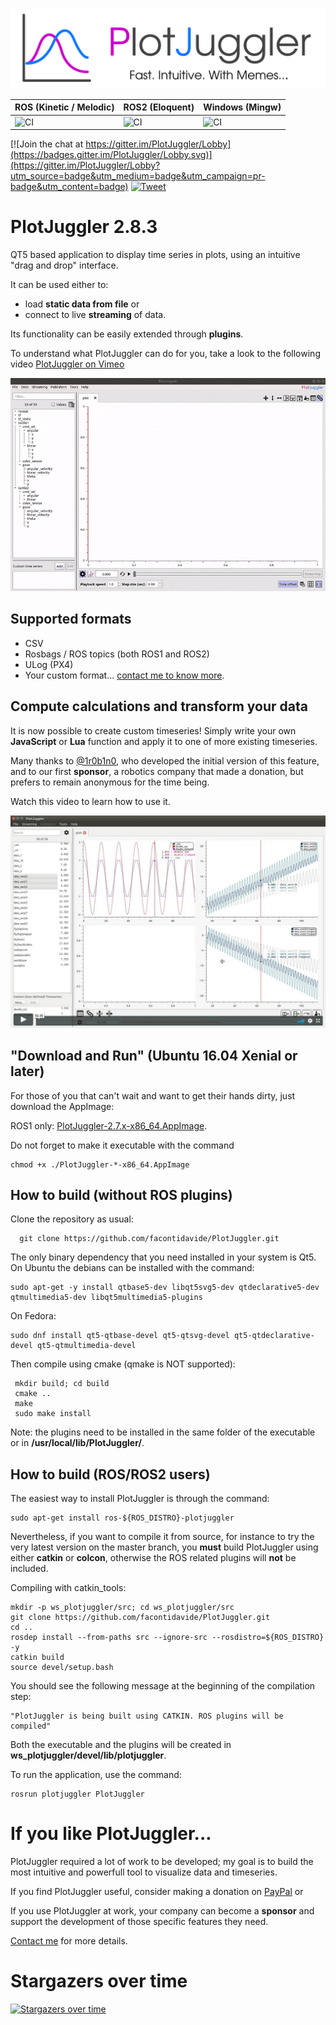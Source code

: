 ![PlotJuggler](docs/images/plotjuggler_banner.svg)

| ROS (Kinetic / Melodic)  | ROS2 (Eloquent) | Windows (Mingw)  |
|---------------------|-----------|-----------|
| ![CI](https://github.com/facontidavide/PlotJuggler/workflows/ros1/badge.svg) | ![CI](https://github.com/facontidavide/PlotJuggler/workflows/ros2/badge.svg) | ![CI](https://github.com/facontidavide/PlotJuggler/workflows/win/badge.svg) |

[![Join the chat at https://gitter.im/PlotJuggler/Lobby](https://badges.gitter.im/PlotJuggler/Lobby.svg)](https://gitter.im/PlotJuggler/Lobby?utm_source=badge&utm_medium=badge&utm_campaign=pr-badge&utm_content=badge)
[![Tweet](https://img.shields.io/twitter/url/http/shields.io.svg?style=social)](https://twitter.com/intent/tweet?text=I%20use%20PlotJuggler%20and%20it%20is%20amazing%0D%0A&url=https://github.com/facontidavide/PlotJuggler&via=facontidavide&hashtags=dataviz,plotjuggler,GoROS,PX4)

# PlotJuggler 2.8.3

QT5 based application to display time series in plots, using an intuitive "drag and drop" interface.

It can be used either to:

- load __static data from file__ or 
- connect to live __streaming__ of data.

Its functionality can be easily extended through __plugins__.

To understand what PlotJuggler can do for you, take a look to the following video [PlotJuggler on Vimeo](https://vimeo.com/214389001) 

![PlotJuggler](docs/images/PlotJuggler.gif)


## Supported formats

- CSV
- Rosbags / ROS topics (both ROS1 and ROS2)
- ULog (PX4)
- Your custom format... [contact me to know more](https://www.plotjuggler.io/support).

## Compute calculations and transform your data

It is now possible to create custom timeseries! Simply write your own
**JavaScript** or **Lua** function and apply it to one of more existing timeseries.

Many thanks to [@1r0b1n0](https://github.com/1r0b1n0), who developed the
initial version of this feature, and to our first __sponsor__, 
a robotics company that made a donation, but prefers to remain anonymous for the time being.

Watch this video to learn how to use it.

[![Custom timeseries](docs/images/custom_functions.png)](https://vimeo.com/311245098)


## "Download and Run" (Ubuntu 16.04 Xenial or later)

For those of you that can't wait and want to get their hands dirty, just download the AppImage:

ROS1 only: [PlotJuggler-2.7.x-x86_64.AppImage](https://github.com/facontidavide/PlotJuggler/releases/download/2.7.0/PlotJuggler-2.7.0-x86_64.AppImage).
   
Do not forget to make it executable with the command 

    chmod +x ./PlotJuggler-*-x86_64.AppImage

## How to build (without ROS plugins)

Clone the repository as usual:

      git clone https://github.com/facontidavide/PlotJuggler.git

The only binary dependency that you need installed in your system is Qt5. 
On Ubuntu the debians can be installed with the command:

    sudo apt-get -y install qtbase5-dev libqt5svg5-dev qtdeclarative5-dev qtmultimedia5-dev libqt5multimedia5-plugins
    
On Fedora:

    sudo dnf install qt5-qtbase-devel qt5-qtsvg-devel qt5-qtdeclarative-devel qt5-qtmultimedia-devel
    
Then compile using cmake (qmake is NOT supported):

     mkdir build; cd build
     cmake ..
     make
     sudo make install
 
 Note: the plugins need to be installed in the same folder of the executable or in __/usr/local/lib/PlotJuggler/__.

## How to build (ROS/ROS2 users)

 The easiest way to install PlotJuggler is through the command:
 
    sudo apt-get install ros-${ROS_DISTRO}-plotjuggler 

Nevertheless, if you want to compile it from source, for instance to try the very latest version on the master branch, 
you **must** build PlotJuggler using either **catkin** or **colcon**, otherwise the ROS related plugins will **not** be included.

Compiling with catkin_tools:

    mkdir -p ws_plotjuggler/src; cd ws_plotjuggler/src
    git clone https://github.com/facontidavide/PlotJuggler.git
    cd ..
    rosdep install --from-paths src --ignore-src --rosdistro=${ROS_DISTRO} -y
    catkin build
    source devel/setup.bash
    
You should see the following message at the beginning of the compilation step:

    "PlotJuggler is being built using CATKIN. ROS plugins will be compiled"

Both the executable and the plugins will be created in __ws_plotjuggler/devel/lib/plotjuggler__.

To run the application, use the command:

    rosrun plotjuggler PlotJuggler  

# If you like PlotJuggler...

PlotJuggler required a lot of work to be developed; my goal is to build the most
intuitive and powerfull tool to visualize data and timeseries.

If you find PlotJuggler useful, consider making a donation on 
[PayPal](https://www.paypal.me/facontidavide) or 


If you use PlotJuggler at work, your company can become a __sponsor__ and support 
the development of those specific features they need.

[Contact me](https://www.plotjuggler.io/support) for more details.


# Stargazers over time

[![Stargazers over time](https://starchart.cc/facontidavide/PlotJuggler.svg)](https://starchart.cc/facontidavide/PlotJuggler)
